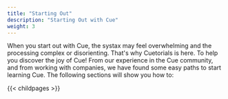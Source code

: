 ```yaml
---
title: "Starting Out"
description: "Starting Out with Cue"
weight: 3
---
```


When you start out with Cue, the systax may feel overwhelming
and the processing complex or disorienting.
That's why Cuetorials is here. To help you discover the joy of Cue!
From our experience in the Cue community, and from working with companies,
we have found some easy paths to start learning Cue.
The following sections will show you how to:

{{< childpages >}}
